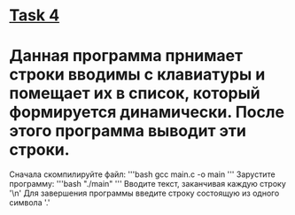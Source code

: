 # [Task 4](http://ccfit.nsu.ru/~fat/svr4tasks-new.html)
Данная программа прнимает строки вводимы с клавиатуры и помещает их в список, который формируется динамически. После этого программа выводит эти строки.
===

Сначала скомпилируйте файл:
'''bash
    gcc main.c -o main
'''
Зарустите программу:
'''bash
    "./main"
'''
Вводите текст, заканчивая каждую строку '\n'
Для завершения программы введите строку состоящую из одного символа '.'